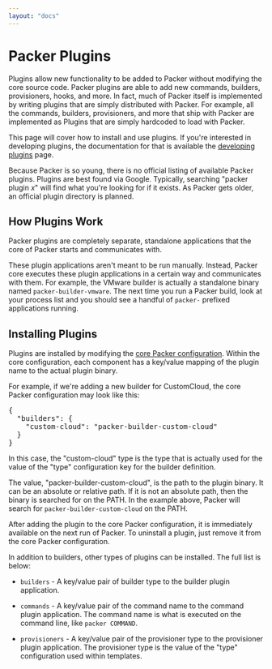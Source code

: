 ```yaml
---
layout: "docs"
---
```


# Packer Plugins

Plugins allow new functionality to be added to Packer without
modifying the core source code. Packer plugins are able to add new
commands, builders, provisioners, hooks, and more. In fact, much of Packer
itself is implemented by writing plugins that are simply distributed with
Packer. For example, all the commands, builders, provisioners, and more
that ship with Packer are implemented as Plugins that are simply hardcoded
to load with Packer.

This page will cover how to install and use plugins. If you're interested
in developing plugins, the documentation for that is available the
[developing plugins](/docs/extend/developing-plugins.html) page.

Because Packer is so young, there is no official listing of available
Packer plugins. Plugins are best found via Google. Typically, searching
"packer plugin _x_" will find what you're looking for if it exists. As
Packer gets older, an official plugin directory is planned.

## How Plugins Work

Packer plugins are completely separate, standalone applications that the
core of Packer starts and communicates with.

These plugin applications aren't meant to be run manually. Instead, Packer core executes
these plugin applications in a certain way and communicates with them.
For example, the VMware builder is actually a standalone binary named
`packer-builder-vmware`. The next time you run a Packer build, look at
your process list and you should see a handful of `packer-` prefixed
applications running.

## Installing Plugins

Plugins are installed by modifying the [core Packer configuration](/docs/other/core-configuration.html). Within
the core configuration, each component has a key/value mapping of the
plugin name to the actual plugin binary.

For example, if we're adding a new builder for CustomCloud, the core
Packer configuration may look like this:

<pre class="prettyprint">
{
  "builders": {
    "custom-cloud": "packer-builder-custom-cloud"
  }
}
</pre>

In this case, the "custom-cloud" type is the type that is actually used for the value
of the "type" configuration key for the builder definition.

The value, "packer-builder-custom-cloud", is the path to the plugin binary.
It can be an absolute or relative path. If it is not an absolute path, then
the binary is searched for on the PATH. In the example above, Packer will
search for `packer-builder-custom-cloud` on the PATH.

After adding the plugin to the core Packer configuration, it is immediately
available on the next run of Packer. To uninstall a plugin, just remove it
from the core Packer configuration.

In addition to builders, other types of plugins can be installed. The full
list is below:

* `builders` - A key/value pair of builder type to the builder plugin
  application.

* `commands` - A key/value pair of the command name to the command plugin
  application. The command name is what is executed on the command line, like
  `packer COMMAND`.

* `provisioners` - A key/value pair of the provisioner type to the
  provisioner plugin application. The provisioner type is the value of the
  "type" configuration used within templates.
